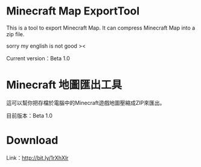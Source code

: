 # Minecraft Map ExportTool
  This is a tool to export Minecraft Map.
  It can compress Minecraft Map into a zip file.

  sorry my english is not good ><

  Current version：Beta 1.0

# Minecraft 地圖匯出工具
  這可以幫你把存檔於電腦中的Minecraft遊戲地圖壓縮成ZIP來匯出。

  目前版本：Beta 1.0

# Download

  Link：http://bit.ly/1rXhXlr
